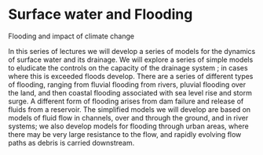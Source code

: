 # Surface water and Flooding

Flooding and impact of climate change

In this series of lectures we will develop a series of models for the dynamics of surface water and its drainage. We will explore a series of simple models to eludicate the controls on the capacity of the drainage system ;  in cases where this is exceeded floods develop. There are a series of different types of flooding, ranging from fluvial flooding from rivers, pluvial flooding over the land, and then coastal flooding associated with sea level rise and storm surge. A different form of flooding arises from dam failure and release of fluids from a reservoir. The simplified models we will develop are based on models of fluid flow in channels, over and through the ground, and in river systems; we also develop models for flooding through urban areas, where there may be very large resistance to the flow, and rapidly evolving flow paths as debris is carried downstream.

```{tableofcontents}
```
